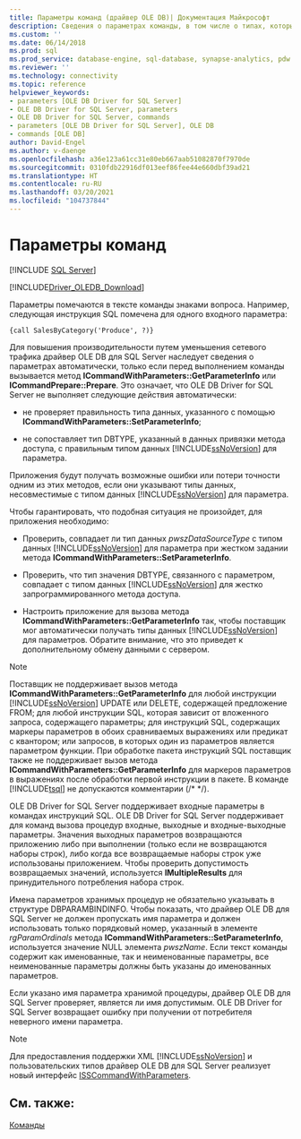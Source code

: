 ```yaml
---
title: Параметры команд (драйвер OLE DB)| Документация Майкрософт
description: Сведения о параметрах команды, в том числе о типах, которые OLE DB Driver for SQL Server поддерживает для инструкции SQL и команды procedure-call.
ms.custom: ''
ms.date: 06/14/2018
ms.prod: sql
ms.prod_service: database-engine, sql-database, synapse-analytics, pdw
ms.reviewer: ''
ms.technology: connectivity
ms.topic: reference
helpviewer_keywords:
- parameters [OLE DB Driver for SQL Server]
- OLE DB Driver for SQL Server, parameters
- OLE DB Driver for SQL Server, commands
- parameters [OLE DB Driver for SQL Server], OLE DB
- commands [OLE DB]
author: David-Engel
ms.author: v-daenge
ms.openlocfilehash: a36e123a61cc31e80eb667aab51082870f7970de
ms.sourcegitcommit: 0310fdb22916df013eef86fee44e660dbf39ad21
ms.translationtype: HT
ms.contentlocale: ru-RU
ms.lasthandoff: 03/20/2021
ms.locfileid: "104737844"
---
```

# <a name="command-parameters"></a>Параметры команд
[!INCLUDE [SQL Server](../../../includes/applies-to-version/sql-asdb-asdbmi-asa-pdw.md)]

[!INCLUDE[Driver_OLEDB_Download](../../../includes/driver_oledb_download.md)]

  Параметры помечаются в тексте команды знаками вопроса. Например, следующая инструкция SQL помечена для одного входного параметра:  
  
```  
{call SalesByCategory('Produce', ?)}  
```  
  
 Для повышения производительности путем уменьшения сетевого трафика драйвер OLE DB для SQL Server наследует сведения о параметрах автоматически, только если перед выполнением команды вызывается метод **ICommandWithParameters::GetParameterInfo** или **ICommandPrepare::Prepare**. Это означает, что OLE DB Driver for SQL Server не выполняет следующие действия автоматически:  
  
-   не проверяет правильность типа данных, указанного с помощью **ICommandWithParameters::SetParameterInfo**;  
  
-   не сопоставляет тип DBTYPE, указанный в данных привязки метода доступа, с правильным типом данных [!INCLUDE[ssNoVersion](../../../includes/ssnoversion-md.md)] для параметра.  
  
 Приложения будут получать возможные ошибки или потери точности одним из этих методов, если они указывают типы данных, несовместимые с типом данных [!INCLUDE[ssNoVersion](../../../includes/ssnoversion-md.md)] для параметра.  
  
 Чтобы гарантировать, что подобная ситуация не произойдет, для приложения необходимо:  
  
-   Проверить, совпадает ли тип данных *pwszDataSourceType* с типом данных [!INCLUDE[ssNoVersion](../../../includes/ssnoversion-md.md)] для параметра при жестком задании метода **ICommandWithParameters::SetParameterInfo**.  
  
-   Проверить, что тип значения DBTYPE, связанного с параметром, совпадает с типом данных [!INCLUDE[ssNoVersion](../../../includes/ssnoversion-md.md)] для жестко запрограммированного метода доступа.  
  
-   Настроить приложение для вызова метода **ICommandWithParameters::GetParameterInfo** так, чтобы поставщик мог автоматически получать типы данных [!INCLUDE[ssNoVersion](../../../includes/ssnoversion-md.md)] для параметров. Обратите внимание, что это приведет к дополнительному обмену данными с сервером.  
  
> [!NOTE]  
>  Поставщик не поддерживает вызов метода **ICommandWithParameters::GetParameterInfo** для любой инструкции [!INCLUDE[ssNoVersion](../../../includes/ssnoversion-md.md)] UPDATE или DELETE, содержащей предложение FROM; для любой инструкции SQL, которая зависит от вложенного запроса, содержащего параметры; для инструкций SQL, содержащих маркеры параметров в обоих сравниваемых выражениях или предикат с квантором; или запросов, в которых один из параметров является параметром функции. При обработке пакета инструкций SQL поставщик также не поддерживает вызов метода **ICommandWithParameters::GetParameterInfo** для маркеров параметров в выражениях после обработки первой инструкции в пакете. В команде [!INCLUDE[tsql](../../../includes/tsql-md.md)] не допускаются комментарии (/* \*/).  
  
 OLE DB Driver for SQL Server поддерживает входные параметры в командах инструкций SQL. OLE DB Driver for SQL Server поддерживает для команд вызова процедур входные, выходные и входные-выходные параметры. Значения выходных параметров возвращаются приложению либо при выполнении (только если не возвращаются наборы строк), либо когда все возвращаемые наборы строк уже использованы приложением. Чтобы проверить допустимость возвращаемых значений, используется **IMultipleResults** для принудительного потребления набора строк.  
  
 Имена параметров хранимых процедур не обязательно указывать в структуре DBPARAMBINDINFO. Чтобы показать, что драйвер OLE DB для SQL Server не должен пропускать имя параметра и должен использовать только порядковый номер, указанный в элементе *rgParamOrdinals* метода **ICommandWithParameters::SetParameterInfo**, используется значение NULL элемента *pwszName*. Если текст команды содержит как именованные, так и неименованные параметры, все неименованные параметры должны быть указаны до именованных параметров.  
  
 Если указано имя параметра хранимой процедуры, драйвер OLE DB для SQL Server проверяет, является ли имя допустимым. OLE DB Driver for SQL Server возвращает ошибку при получении от потребителя неверного имени параметра.  
  
> [!NOTE]  
>  Для предоставления поддержки XML [!INCLUDE[ssNoVersion](../../../includes/ssnoversion-md.md)] и пользовательских типов драйвер OLE DB для SQL Server реализует новый интерфейс [ISSCommandWithParameters](../../oledb/ole-db-interfaces/isscommandwithparameters-ole-db.md).  
  
## <a name="see-also"></a>См. также:  
 [Команды](../../oledb/ole-db-commands/commands.md)  
  
  

